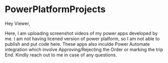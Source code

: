 # PowerPlatformProjects
Hey Viewer,

Here, I am uploading screenshot videos of my power apps developed by me. I am not having licened version of power platform, so I am not able to publish and put code here.
These apps also inculde Power Automate integration which involve Approving/Rejecting the Order or marking the trip End.
Kindly reach out to me in case of any questions.
